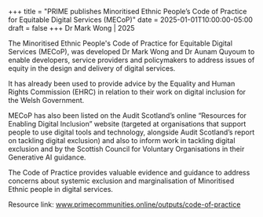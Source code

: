 +++
title = "PRIME publishes Minoritised Ethnic People’s Code of Practice for Equitable Digital Services (MECoP)"
date = 2025-01-01T10:00:00-05:00
draft = false
+++
Dr Mark Wong | 2025

The Minoritised Ethnic People's Code of Practice for Equitable Digital Services (MECoP), was developed Dr Mark Wong and Dr Aunam Quyoum to enable developers, service providers and policymakers to address issues of equity in the design and delivery of digital services. 

It has already been used to provide advice by the Equality and Human Rights Commission (EHRC) in relation to their work on digital inclusion for the Welsh Government. 

MECoP has also been listed on the Audit Scotland’s online “Resources for Enabling Digital Inclusion” website  (targeted at organisations that support people to use digital tools and technology, alongside Audit Scotland’s report on tackling digital exclusion) and also to inform work in tackling digital exclusion and by the Scottish Council for Voluntary Organisations in their Generative AI guidance. 

The Code of Practice provides valuable evidence and guidance to address concerns about systemic exclusion and marginalisation of Minoritised Ethnic people in digital services.  


Resource link: www.primecommunities.online/outputs/code-of-practice